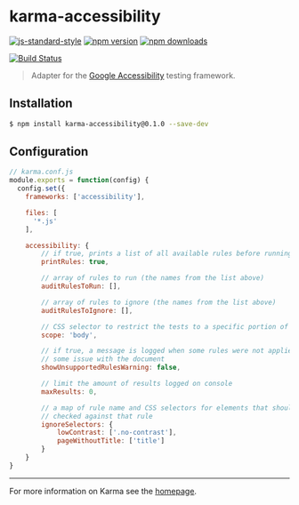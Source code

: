 # karma-accessibility

[![js-standard-style](https://img.shields.io/badge/code%20style-standard-brightgreen.svg?style=flat-square)](https://github.com/darlan/karma-accessibility)
[![npm version](https://img.shields.io/npm/v/karma-accessibility.svg?style=flat-square)](https://www.npmjs.com/package/karma-accessibility) [![npm downloads](https://img.shields.io/npm/dm/karma-accessibility.svg?style=flat-square)](https://www.npmjs.com/package/karma-accessibility)

[![Build Status](https://img.shields.io/travis/darlan/karma-accessibility/master.svg?style=flat-square)](https://travis-ci.org/darlan/karma-accessibility)

> Adapter for the [Google Accessibility](https://github.com/GoogleChrome/accessibility-developer-tools/) testing framework.


## Installation


```bash
$ npm install karma-accessibility@0.1.0 --save-dev
```


## Configuration

```js
// karma.conf.js
module.exports = function(config) {
  config.set({
    frameworks: ['accessibility'],

    files: [
      '*.js'
    ],

    accessibility: {
        // if true, prints a list of all available rules before running the tests
        printRules: true,

        // array of rules to run (the names from the list above)
        auditRulesToRun: [],

        // array of rules to ignore (the names from the list above)
        auditRulesToIgnore: [],

        // CSS selector to restrict the tests to a specific portion of your HTML
        scope: 'body',

        // if true, a message is logged when some rules were not applied due to
        // some issue with the document
        showUnsupportedRulesWarning: false,

        // limit the amount of results logged on console
        maxResults: 0,

        // a map of rule name and CSS selectors for elements that should NOT be
        // checked against that rule
        ignoreSelectors: {
            lowContrast: ['.no-contrast'],
            pageWithoutTitle: ['title']
        }
    }
}
```

----

For more information on Karma see the [homepage].


[homepage]: http://karma-runner.github.com
